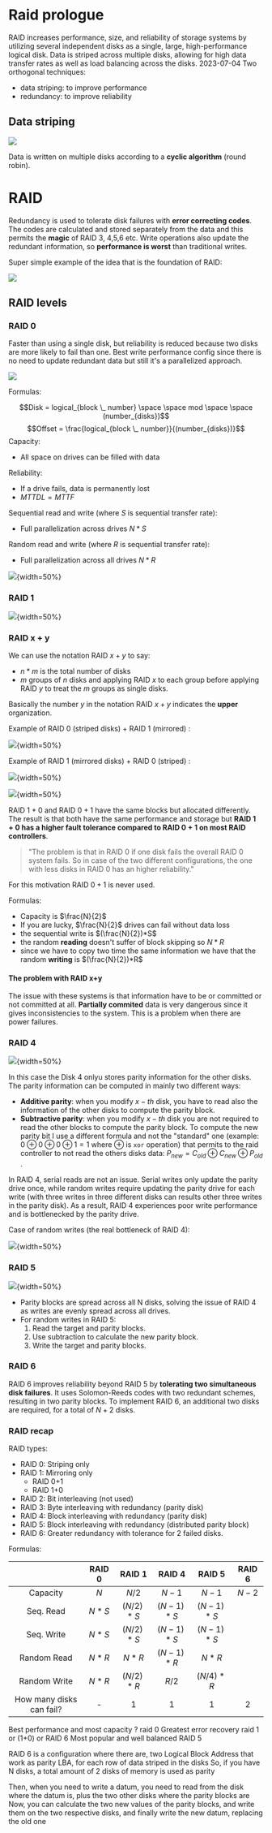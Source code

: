 
# Raid prologue

RAID increases performance, size, and reliability of storage systems by utilizing several independent disks as a single, large, high-performance logical disk. 
Data is striped across multiple disks, allowing for high data transfer rates as well as load balancing across the disks. 
2023-07-04
Two orthogonal techniques: 

- data striping: to improve performance 
- redundancy: to improve reliability

## Data striping 

![](images/705b72e91c81cce2263b722da1922693.png)

Data is written on multiple disks according to a **cyclic algorithm** (round robin). 

# RAID 

Redundancy is used to tolerate disk failures with **error correcting codes**. The codes are calculated and stored separately from the data and this permits the **magic** of RAID 3, 4,5,6 etc. Write operations also update the redundant information, so **performance is worst** than traditional writes.

Super simple example of the idea that is the foundation of RAID:

![](images/7a859bae7ff2baa5ba737cc65ce92230.png)



## RAID levels 

### RAID 0 

Faster than using a single disk, but reliability is reduced because two disks are more likely to fail than one. Best write performance config since there is no need to update redundant data but still it's a parallelized approach.

![](images/57ed4bd88b4eb57565f9dad1f6d5f091.png)

Formulas: 

$$Disk = logical_{block \_ number} \space \space mod \space \space (number_{disks})$$
$$Offset = \frac{logical_{block \_ number}}{(number_{disks})}$$
Capacity: 

- All space on drives can be filled with data 

Reliability: 

- If a drive fails, data is permanently lost 
- $MTTDL = MTTF$ 

Sequential read and write (where $S$ is sequential transfer rate):

- Full parallelization across drives $N * S$

Random read and write (where $R$ is sequential transfer rate):

- Full parallelization across all drives $N * R$


![](images/bae4e9ce15d2efda68f53cfefac07d51.png){width=50%}

### RAID 1


![](images/eeb33ed49b7d79b9efd91106994d9be4.png){width=50%}


### RAID x + y

We can use the notation RAID $x+y$ to say:

- $n*m$ is the total number of disks
- $m$ groups of $n$ disks and applying RAID $x$ to each group before applying RAID $y$ to treat the $m$ groups as single disks.

Basically the number $y$ in the notation RAID $x+y$ indicates the **upper** organization. 

Example of RAID 0 (striped disks) + RAID 1 (mirrored) : 

![](images/d7fd67bac0936f270e368e06130eee9a.png){width=50%}

Example of RAID $1$ (mirrored disks) + RAID $0$ (striped) : 

![](images/d9c2e2c2d46fb8092cbe3ace1fa8bd46.png){width=50%}


![](images/6d8a6b1645d7f6415e4e9955f5be98ad.png){width=50%}

RAID $1+0$ and RAID $0+1$ have the same blocks but allocated differently. The result is that both have the same performance and storage but **RAID $1+0$ has a higher fault tolerance compared to RAID $0+1$ on most RAID controllers**.

> "The problem is that in RAID $0$ if one disk fails the overall RAID $0$ system fails. So in case of the two different configurations, the one with less disks in RAID 0 has an higher reliability."

For this motivation RAID $0+1$ is never used. 

Formulas: 

- Capacity is $\frac{N}{2}$ 
- If you are lucky,  $\frac{N}{2}$  drives can fail without data loss
- the sequential write is $(\frac{N}{2})*S$
- the random **reading** doesn't suffer of block skipping so $N*R$ 
- since we have to copy two time the same information we have that the random **writing** is $(\frac{N}{2})*R$

#### The problem with RAID x+y 

The issue with these systems is that information have to be or committed or not committed at all. **Partially commited** data is very dangerous since it gives inconsistencies to the system. This is a problem when there are power failures.


### RAID 4 

![](images/77ef8b5590c9ed5e0120f9bc19478cb0.png){width=50%}


In this case the Disk 4 onlyu stores parity information for the other disks. The parity information can be computed in mainly two different ways: 

- **Additive parity**: when you modify $x-th$ disk, you have to read also the information of the other disks to compute the parity block.
- **Subtractive parity**: when you modify $x-th$ disk you are not required to read the other blocks to compute the parity block. To compute the new parity bit I use a different formula and not the "standard" one (example: $0 \oplus 0 \oplus 0 \oplus 1 = 1$ where $\oplus$ is `xor` operation) that permits to the raid controller to not read the others disks data: $P_{new} = C_{old} \oplus C_{new} \oplus P_{old}$ . 

In RAID 4, serial reads are not an issue. Serial writes only update the parity drive once, while random writes require updating the parity drive for each write (with three writes in three different disks can results other three writes in the parity disk). As a result, RAID 4 experiences poor write performance and is bottlenecked by the parity drive.

Case of random writes (the real bottleneck of RAID 4):

![](images/Pasted%20image%2020230414130830.png){width=50%}

### RAID 5

![](images/Pasted%20image%2020230414131251.png){width=50%}

- Parity blocks are spread across all N disks, solving the issue of RAID 4 as writes are evenly spread across all drives.
- For random writes in RAID 5:
   1. Read the target and parity blocks.
   2. Use subtraction to calculate the new parity block.
   3. Write the target and parity blocks.


### RAID 6 

RAID 6 improves reliability beyond RAID 5 by **tolerating two simultaneous disk failures**. It uses Solomon-Reeds codes with two redundant schemes, resulting in two parity blocks. To implement RAID 6, an additional two disks are required, for a total of $N+2$ disks.


### RAID recap

RAID types:

- RAID 0: Striping only
- RAID 1: Mirroring only
  - RAID 0+1
  - RAID 1+0
- RAID 2: Bit interleaving (not used)
- RAID 3: Byte interleaving with redundancy (parity disk)
- RAID 4: Block interleaving with redundancy (parity disk)
- RAID 5: Block interleaving with redundancy (distributed parity block)
- RAID 6: Greater redundancy with tolerance for 2 failed disks.


Formulas: 

|              | RAID 0 |  RAID 1   |  RAID 4   |  RAID 5   | RAID 6 |
|:------------:|:------:|:---------:|:---------:|:---------:|:------:|
|   Capacity   |  $N$   |   $N/2$   |   $N-1$   |   $N-1$   | $N-2$  |
|  Seq. Read   | $N*S$  | $(N/2)*S$ | $(N-1)*S$ | $(N-1)*S$ |        |
|  Seq. Write  | $N*S$  | $(N/2)*S$ | $(N-1)*S$ | $(N-1)*S$ |        |
| Random Read  | $N*R$  |   $N*R$   | $(N-1)*R$ |   $N*R$   |        |
| Random Write | $N*R$  | $(N/2)*R$ |   $R/2$   | $(N/4)*R$ |        |
| How many disks can fail?  | -  | 1 | 1   | 1  |   2 |


Best performance and most capacity ? raid 0 
Greatest error recovery raid 1 or (1+0) or RAID 6
Most popular and well balanced RAID 5 



RAID 6 is a configuration where there are, two Logical Block Address that work as parity LBA, for each row of data striped in the disks
So, if you have N disks, a total amount of 2 disks of memory is used as parity

Then, when you need to write a datum, you need to read from the disk where the datum is, plus the two other disks where the parity blocks are
Now, you can calculate the two new values of the parity blocks, and write them on the two respective disks, and finally write the new datum, replacing the old one
